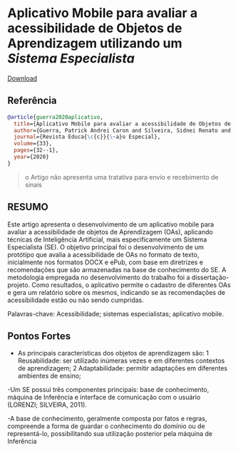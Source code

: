 	
# Aplicativo Mobile para avaliar a acessibilidade de Objetos de Aprendizagem utilizando um *Sistema Especialista*

[Download](https://periodicos.ufsm.br/educacaoespecial/article/view/42711/pdf)


## Referência
```bibtex
@article{guerra2020aplicativo,
  title={Aplicativo Mobile para avaliar a acessibilidade de Objetos de Aprendizagem utilizando um Sistema Especialista},
  author={Guerra, Patrick Andrei Caron and Silveira, Sidnei Renato and Bertolini, Cristiano and Parreira, F{\'a}bio Jos{\'e} and Ulbricht, V{\^a}nia Ribas},
  journal={Revista Educa{\c{c}}{\~a}o Especial},
  volume={33},
  pages={32--1},
  year={2020}
}
```
> o Artigo não apresenta uma tratativa para envio e recebimento de sinais


## RESUMO
Este artigo apresenta o desenvolvimento de um aplicativo mobile para avaliar a acessibilidade de objetos de Aprendizagem (OAs), aplicando técnicas de Inteligência Artificial, mais especificamente um Sistema Especialista (SE). O objetivo principal foi o desenvolvimento de um protótipo que avalia a acessibilidade de OAs no formato de texto, inicialmente nos formatos DOCX e ePub, com base em diretrizes e recomendações que são armazenadas na base de conhecimento do SE. A metodologia empregada no desenvolvimento do trabalho foi a dissertação-projeto. Como resultados, o aplicativo permite o cadastro de diferentes OAs e gera um relatório sobre os mesmos, indicando se as recomendações de acessibilidade estão ou não sendo cumpridas.

Palavras-chave: Acessibilidade; sistemas especialistas; aplicativo mobile.

## Pontos Fortes
- As principais características dos objetos de aprendizagem são:
 1 Reusabilidade: ser utilizado inúmeras vezes e em diferentes contextos de
 aprendizagem;
 2 Adaptabilidade: permitir adaptações em diferentes ambientes de ensino;

-Um SE possui três componentes principais: base de conhecimento, máquina de Inferência e interface de comunicação com o usuário (LORENZI; SILVEIRA, 2011).

-A base de conhecimento, geralmente composta por fatos e regras, compreende a
forma de guardar o conhecimento do domínio ou de representá-lo, possibilitando sua
utilização posterior pela máquina de Inferência 
